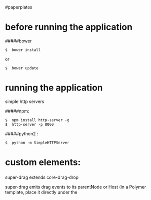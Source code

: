 #paperplates



# before running the application

#####bower

	$  bower install

or 

	$  bower update



# running the application

simple http servers

#####npm:

	$  npm install http-server -g
	$  http-server -p 8000
	
#####python2 : 
	
	$  python -m SimpleHTTPServer

# custom elements:


##### <super-drag></super-drag>

super-drag extends core-drag-drop

super-drag emits drag events to its parentNode or Host (in a Polymer template, place it directly under the <template> tag)

Example:

```html
<polymer-element name="my-draggable-item" >
  <template>
    <super-drag></super-drag>
    <div>...</div>
    ...
  </template>
  <script>
  	Polymer({
		ready: function() {
			this.addEventListener('super-drag-start', function(e) {
				var dragInfo = e.detail;
				dragInfo.avatar.innerText = this.name;
			});
		}
	});
  </script>
</polymer-element>
```

available events:

* **super-drag-start**: dragging started
* **super-drag-drag**: dragging (coordinates, etc available)
* **super-drag-drop**: dragging ended 

e.detail = dragInfo from core-drag-drop



##### <super-drop>...</super-drop>

super-drop registers for a dragged object by super-drag

Example:

	<polymer-element name="my-drop-target" >
	  <template>
	    <super-drop>
	     ... <!-- elements can be dropped here -->

	     <span>{{ message }}</span>
	    </super-drop>
	  </template>
	  <script>
	  	Polymer({
	  		publish:{
	  		  message : ""
	  		},
			ready: function(e) {
				this.addEventListener('super-drag-enter-my-draggable-item', function(e) {
				var draggableItem = e.detail;
				this.message = "an item is over me";
			});
			this.addEventListener('super-drag-leave', function(e) {
				this.message = "";
			});
			this.addEventListener('super-drop-my-draggable-item', function(e) {
				var draggableItem = e.detail;
				this.message = "an item was dropped on me";
			});			}
		});
	  </script>
	</polymer-element>

available events:

* **super-drag-enter**: an element was dragged onto an enclosed childNode
* **super-drag-enter-{custom-elem}**: a {custom-elem} element was dragged onto an enclosed childNode
* **super-drag-leave**: an element was dragged out of an enclosed childNode or dropped
* **super-drag-leave-{custom-elem}**: a {custom-elem} element was dragged out of an enclosed childNode or dropped
* **super-drop**: an element was dragged onto an enclosed childNode
* **super-drop-{custom-elem}**: a {custom-elem} element was dragged onto an enclosed childNode









##links


####webcomponents

[http://webcomponents.org/](http://webcomponents.org/)
[http://css-tricks.com/modular-future-web-components/](http://css-tricks.com/modular-future-web-components/)

####polymer:

[http://www.polymer-project.org/docs/start/creatingelements.html](http://www.polymer-project.org/docs/start/creatingelements.html)

[http://www.polymer-project.org/docs/elements/layout-elements.html](http://www.polymer-project.org/docs/elements/layout-elements.html)

[http://www.polymer-project.org/docs/polymer/layout-attrs.html](http://www.polymer-project.org/docs/polymer/layout-attrs.html)
